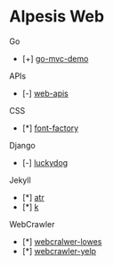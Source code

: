 Alpesis Web
==============================================================================

Go

- [+] [go-mvc-demo](https://github.com/alpesis-web/go-mvc-demo)


APIs

- [-] [web-apis](https://github.com/alpesis-web/web-apis)

CSS

- [*] [font-factory](https://github.com/alpesis-web/font-factory)


Django

- [-] [luckydog](https://github.com/alpesis-web/luckydog)

Jekyll

- [*] [atr](https://github.com/alpesis-web/atr)
- [*] [k](https://github.com/alpesis-web/k)


WebCrawler

- [*] [webcralwer-lowes](https://github.com/alpesis-web/webcrawler-lowes)
- [*] [webcrawler-yelp](https://github.com/alpesis-web/webcrawler-yelp)
